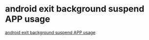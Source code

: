 # android exit background suspend APP usage
[android exit background suspend APP usage](https://aiwithcloud.com/2022/09/19/android_exit_background_suspend_app_usage/)